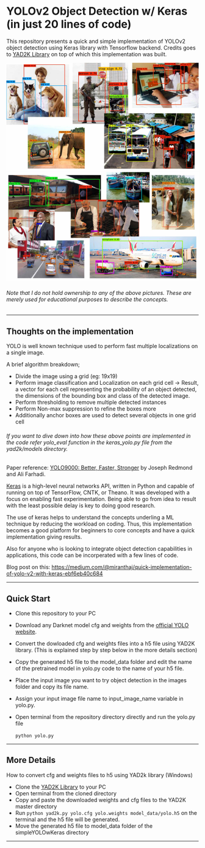 # YOLOv2 Object Detection w/ Keras (in just 20 lines of code)

This repository presents a quick and simple implementation of YOLOv2 object detection using Keras library with Tensorflow backend.
Credits goes to [YAD2K Library](https://github.com/allanzelener/YAD2K) on top of which this implementation was built. 

![cover01](etc/cover01.jpg)
![cover02](etc/cover02.jpg)
###### Note that I do not hold ownership to any of the above pictures. These are merely used for educational purposes to describe the concepts. 
--------------------------------------------------------------------------------
## Thoughts on the implementation

YOLO is well known technique used to perform fast multiple localizations on a single image.  

A brief algorithm breakdown;
- Divide the image using a grid (eg: 19x19)
- Perform image classification and Localization on each grid cell -> Result, a vector for each cell representing the probability of an object detected, the dimensions of the bounding box and class of the detected image.
- Perform thresholding to remove multiple detected instances 
- Perform Non-max suppression to refine the boxes more
- Additionally anchor boxes are used to detect several objects in one grid cell

###### If you want to dive down into how these above points are implemented in the code refer yolo_eval function in the keras_yolo.py file from the yad2k/models directory.

Paper reference: [YOLO9000: Better, Faster, Stronger](https://arxiv.org/abs/1612.08242) by Joseph Redmond and Ali Farhadi.

[Keras](https://keras.io/) is a high-level neural networks API, written in Python and capable of running on top of TensorFlow, CNTK, or Theano. It was developed with a focus on enabling fast experimentation. Being able to go from idea to result with the least possible delay is key to doing good research.

The use of keras helps to understand the concepts underling a ML technique by reducing the workload on coding. Thus, this implementation becomes a good platform for beginners to core concepts and have a quick implementation giving results. 

Also for anyone who is looking to integrate object detection capabilities in applications, this code can be incorperated with a few lines of code. 

Blog post on this: https://medium.com/@miranthaj/quick-implementation-of-yolo-v2-with-keras-ebf6eb40c684

--------------------------------------------------------------------------------

## Quick Start

- Clone this repository to your PC
- Download any Darknet model cfg and weights from the [official YOLO website](http://pjreddie.com/darknet/yolo/). 
- Convert the dowloaded cfg and weights files into a h5 file using YAD2K library. (This is explained step by step below in the more details section)
- Copy the generated h5 file to the model_data folder and edit the name of the pretrained model in yolo.py code to the name of your h5 file.
- Place the input image you want to try object detection in the images folder and copy its file name.
- Assign your input image file name to input_image_name variable in yolo.py.
- Open terminal from the repository directory directly and run the yolo.py file
	
	`python yolo.py`

--------------------------------------------------------------------------------

## More Details

How to convert cfg and weights files to h5 using YAD2k library (Windows)

- Clone the [YAD2K Library](https://github.com/allanzelener/YAD2K) to your PC
- Open terminal from the cloned directory
- Copy and paste the downloaded weights and cfg files to the YAD2K master directory
- Run `python yad2k.py yolo.cfg yolo.weights model_data/yolo.h5` on the terminal and the h5 file will be generated.
- Move the generated h5 file to model_data folder of the simpleYOLOwKeras directory



-------------------------------------------------------------------------------
